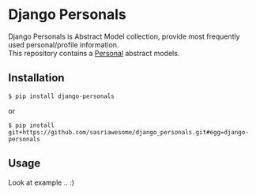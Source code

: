 # Django Personals
Django Personals is Abstract Model collection, provide most frequently used personal/profile information.  
This repository contains a [Personal](https://github.com/sasriawesome/django_personals) abstract models.

## Installation
```
$ pip install django-personals
```
or
```
$ pip install git+https://github.com/sasriawesome/django_personals.git#egg=django-personals
```

## Usage
Look at example .. :)
